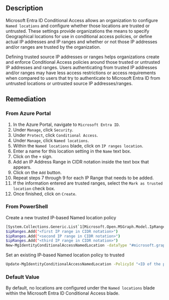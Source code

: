 ## Description

Microsoft Entra ID Conditional Access allows an organization to configure `Named locations` and configure whether those locations are trusted or untrusted. These settings provide organizations the means to specify Geographical locations for use in conditional access policies, or define actual IP addresses and IP ranges and whether or not those IP addresses and/or ranges are trusted by the organization.

Defining trusted source IP addresses or ranges helps organizations create and enforce Conditional Access policies around those trusted or untrusted IP addresses and ranges. Users authenticating from trusted IP addresses and/or ranges may have less access restrictions or access requirements when compared to users that try to authenticate to Microsoft Entra ID from untrusted locations or untrusted source IP addresses/ranges.

## Remediation

### From Azure Portal

1. In the Azure Portal, navigate to `Microsoft Entra ID`.
2. Under `Manage`, click `Security`.
3. Under `Protect`, click `Conditional Access`.
4. Under `Manage`, click `Named locations`.
5. Within the `Named locations` blade, click on `IP ranges location`.
6. Enter a name for this location setting in the `Name` text box.
7. Click on the `+` sign.
8. Add an IP Address Range in CIDR notation inside the text box that appears.
9. Click on the `Add` button.
10. Repeat steps 7 through 9 for each IP Range that needs to be added.
11. If the information entered are trusted ranges, select the `Mark as trusted location` check box.
12. Once finished, click on `Create`.

### From PowerShell

Create a new trusted IP-based Named location policy

```bash
[System.Collections.Generic.List`1[Microsoft.Open.MSGraph.Model.IpRange]]$ipRanges = @()
$ipRanges.Add("<first IP range in CIDR notation>")
$ipRanges.Add("<second IP range in CIDR notation>")
$ipRanges.Add("<third IP range in CIDR notation>")
New-MgIdentityConditionalAccessNamedLocation -dataType "#microsoft.graph.ipNamedLocation" -DisplayName "<name of IP Named location policy>" -IsTrusted $true -IpRanges $ipRanges
```

Set an existing IP-based Named location policy to trusted

```bash
Update-MgIdentityConditionalAccessNamedLocation -PolicyId "<ID of the policy>" -dataType "#microsoft.graph.ipNamedLocation" -IsTrusted $true
```

### Default Value

By default, no locations are configured under the `Named locations` blade within the Microsoft Entra ID Conditional Access blade.
